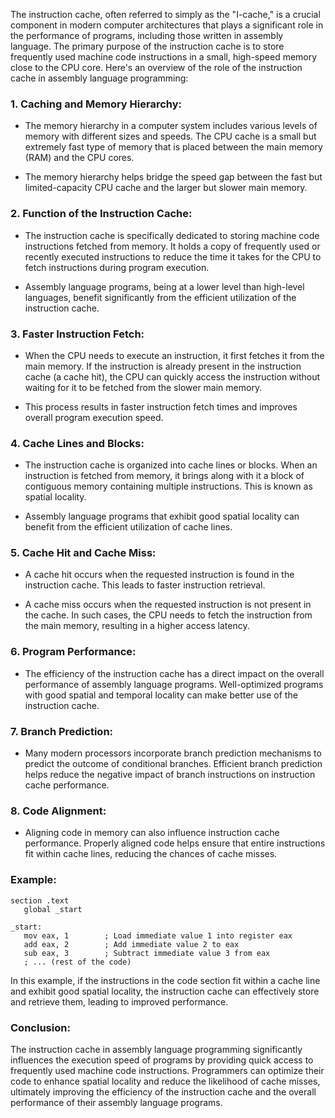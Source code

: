 The instruction cache, often referred to simply as the "I-cache," is a crucial component in modern computer architectures that plays a significant role in the performance of programs, including those written in assembly language. The primary purpose of the instruction cache is to store frequently used machine code instructions in a small, high-speed memory close to the CPU core. Here's an overview of the role of the instruction cache in assembly language programming:

### 1. **Caching and Memory Hierarchy:**

   - The memory hierarchy in a computer system includes various levels of memory with different sizes and speeds. The CPU cache is a small but extremely fast type of memory that is placed between the main memory (RAM) and the CPU cores.

   - The memory hierarchy helps bridge the speed gap between the fast but limited-capacity CPU cache and the larger but slower main memory.

### 2. **Function of the Instruction Cache:**

   - The instruction cache is specifically dedicated to storing machine code instructions fetched from memory. It holds a copy of frequently used or recently executed instructions to reduce the time it takes for the CPU to fetch instructions during program execution.

   - Assembly language programs, being at a lower level than high-level languages, benefit significantly from the efficient utilization of the instruction cache.

### 3. **Faster Instruction Fetch:**

   - When the CPU needs to execute an instruction, it first fetches it from the main memory. If the instruction is already present in the instruction cache (a cache hit), the CPU can quickly access the instruction without waiting for it to be fetched from the slower main memory.

   - This process results in faster instruction fetch times and improves overall program execution speed.

### 4. **Cache Lines and Blocks:**

   - The instruction cache is organized into cache lines or blocks. When an instruction is fetched from memory, it brings along with it a block of contiguous memory containing multiple instructions. This is known as spatial locality.

   - Assembly language programs that exhibit good spatial locality can benefit from the efficient utilization of cache lines.

### 5. **Cache Hit and Cache Miss:**

   - A cache hit occurs when the requested instruction is found in the instruction cache. This leads to faster instruction retrieval.

   - A cache miss occurs when the requested instruction is not present in the cache. In such cases, the CPU needs to fetch the instruction from the main memory, resulting in a higher access latency.

### 6. **Program Performance:**

   - The efficiency of the instruction cache has a direct impact on the overall performance of assembly language programs. Well-optimized programs with good spatial and temporal locality can make better use of the instruction cache.

### 7. **Branch Prediction:**

   - Many modern processors incorporate branch prediction mechanisms to predict the outcome of conditional branches. Efficient branch prediction helps reduce the negative impact of branch instructions on instruction cache performance.

### 8. **Code Alignment:**

   - Aligning code in memory can also influence instruction cache performance. Properly aligned code helps ensure that entire instructions fit within cache lines, reducing the chances of cache misses.

### **Example:**

```assembly
section .text
   global _start

_start:
   mov eax, 1        ; Load immediate value 1 into register eax
   add eax, 2        ; Add immediate value 2 to eax
   sub eax, 3        ; Subtract immediate value 3 from eax
   ; ... (rest of the code)
```

In this example, if the instructions in the code section fit within a cache line and exhibit good spatial locality, the instruction cache can effectively store and retrieve them, leading to improved performance.

### **Conclusion:**

The instruction cache in assembly language programming significantly influences the execution speed of programs by providing quick access to frequently used machine code instructions. Programmers can optimize their code to enhance spatial locality and reduce the likelihood of cache misses, ultimately improving the efficiency of the instruction cache and the overall performance of their assembly language programs.
